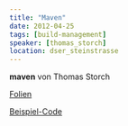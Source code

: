 ```yaml
---
title: "Maven"
date: 2012-04-25
tags: [build-management]
speaker: [thomas_storch]
location: dser_steinstrasse
---
```


**maven** von Thomas Storch 


[Folien](/downloads/juggr_maven.pdf)

[Beispiel-Code](/downloads/code_maven.zip)